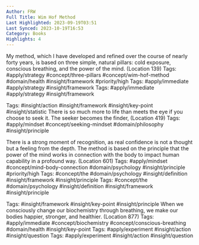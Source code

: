 ```yaml
---
Author: FRW
Full Title: Wim Hof Method
Last Highlighted: 2023-09-19T03:51
Last Synced: 2023-10-19T16:53
Category: Books
Highlights: 4
---
```

My method, which I have developed and refined over the course of nearly forty years, is based on three simple, natural pillars: cold exposure, conscious breathing, and the power of the mind. (Location 139)
Tags: #apply/strategy #concept/three-pillars #concept/wim-hof-method #domain/health #insight/framework #priority/high
Tags: #apply/immediate #apply/strategy #insight/framework
Tags: #apply/immediate #apply/strategy #insight/framework
  
Tags: #insight/action #insight/framework #insight/key-point #insight/statistic
There is so much more to life than meets the eye if you choose to seek it. The seeker becomes the finder, (Location 419)
Tags: #apply/mindset #concept/seeking-mindset #domain/philosophy #insight/principle
  
There is a strong moment of recognition, as real confidence is not a thought but a feeling from the depth. The method is based on the principle that the power of the mind works in connection with the body to impact human capability in a profound way. (Location 601)
Tags: #apply/mindset #concept/mind-body-connection #domain/psychology #insight/principle #priority/high
Tags: #concept/the #domain/psychology #insight/definition #insight/framework #insight/principle
Tags: #concept/the #domain/psychology #insight/definition #insight/framework #insight/principle
  
Tags: #insight/framework #insight/key-point #insight/principle
When we consciously change our biochemistry through breathing, we make our bodies happier, stronger, and healthier. (Location 877)
Tags: #apply/immediate #concept/biochemistry #concept/conscious-breathing #domain/health #insight/key-point
Tags: #apply/experiment #insight/action #insight/question
Tags: #apply/experiment #insight/action #insight/question